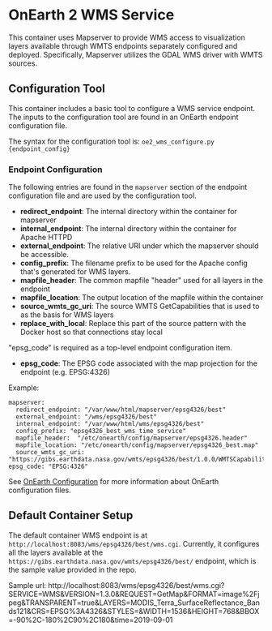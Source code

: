 # OnEarth 2 WMS Service

This container uses Mapserver to provide WMS access to visualization layers available through WMTS endpoints separately configured and deployed.  Specifically, Mapserver utilizes the GDAL WMS driver with WMTS sources.

## Configuration Tool

This container includes a basic tool to configure a WMS service endpoint.  The inputs to the configuration tool are found in an OnEarth endpoint configuration file.  

The syntax for the configuration tool is: `oe2_wms_configure.py {endpoint_config}`

### Endpoint Configuration
The following entries are found in the `mapserver` section of the endpoint configuration file and are used by the configuration tool.

* **redirect_endpoint**: The internal directory within the container for mapserver
* **internal_endpoint**: The internal directory within the container for Apache HTTPD
* **external_endpoint**: The relative URI under which the mapserver should be accessible.
* **config_prefix**: The filename prefix to be used for the Apache config that's generated for WMS layers.
* **mapfile_header**: The common mapfile "header" used for all layers in the endpoint
* **mapfile_location**: The output location of the mapfile within the container
* **source_wmts_gc_uri**: The source WMTS GetCapabilities that is used to as the basis for WMS layers
* **replace_with_local**: Replace this part of the source pattern with the Docker host so that connections stay local

"epsg_code" is required as a top-level endpoint configuration item.

* **epsg_code**: The EPSG code associated with the map projection for the endpoint (e.g. EPSG:4326)

Example:
```
mapserver:
  redirect_endpoint: "/var/www/html/mapserver/epsg4326/best"
  external_endpoint: "/wms/epsg4326/best"
  internal_endpoint: "/var/www/html/wms/epsg4326/best"
  config_prefix: "epsg4326_best_wms_time_service"
  mapfile_header:  "/etc/onearth/config/mapserver/epsg4326.header"
  mapfile_location: "/etc/onearth/config/mapserver/epsg4326_best.map"
  source_wmts_gc_uri: "https://gibs.earthdata.nasa.gov/wmts/epsg4326/best/1.0.0/WMTSCapabilities.xml"
epsg_code: "EPSG:4326"
 ```
See [OnEarth Configuration](../../doc/configuration.md) for more information about OnEarth configuration files.

## Default Container Setup

The default container WMS endpoint is at `http://localhost:8083/wms/epsg4326/best/wms.cgi`. Currently, it
configures all the layers available at the
`https://gibs.earthdata.nasa.gov/wmts/epsg4326/best/` endpoint, which is the sample value provided in the repo.

Sample url:
http://localhost:8083/wms/epsg4326/best/wms.cgi?SERVICE=WMS&VERSION=1.3.0&REQUEST=GetMap&FORMAT=image%2Fjpeg&TRANSPARENT=true&LAYERS=MODIS_Terra_SurfaceReflectance_Bands121&CRS=EPSG%3A4326&STYLES=&WIDTH=1536&HEIGHT=768&BBOX=-90%2C-180%2C90%2C180&time=2019-09-01
